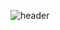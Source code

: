 ![header](https://capsule-render.vercel.app/api?type=waving&height=400&color=gruvbox&text=Touhou%20the%20engineer&fontColor=b3b3b3&fontSize=80)

<!--
**touhou09/touhou09** is a ✨ _special_ ✨ repository because its `README.md` (this file) appears on your GitHub profile.

Here are some ideas to get you started:

- 🔭 I’m currently working on ...
- 🌱 I’m currently learning ...
- 👯 I’m looking to collaborate on ...
- 🤔 I’m looking for help with ...
- 💬 Ask me about ...
- 📫 How to reach me: ...
- 😄 Pronouns: ...
- ⚡ Fun fact: ...
-->
